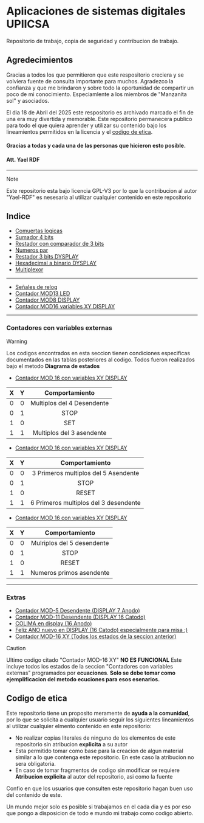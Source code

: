 # Aplicaciones de sistemas digitales UPIICSA
 Repositorio de trabajo, copia de seguridad y contribucion de trabajo.

## Agredecimientos
Gracias a todos los que permitieron que este respositorio creciera y se volviera fuente de consulta importante para muchos. Agradezco la confianza y que me brindaron y sobre todo la oportunidad de compartir un poco de mi conocimiento. Especiamlente a los miembros de "Manzanita sol" y asociados.

El dia 18 de Abril del 2025 este respositorio es archivado marcado el fin de una era muy divertida y memorable. Este repositorio permanecera publico para todo el que quiera aprender y utilizar su contenido bajo los lineamientos permitidos en la licencia y el [codigo de etica](codigo-de-etica).

#### Gracias a todas y cada una de las personas que hicieron esto posible. 
#### Att. Yael RDF

---

> [!NOTE]
> Este repositorio esta bajo licencia GPL-V3 por lo que la contribucion al autor "Yael-RDF" es nesesaria al utilizar cualquier contenido en este repositorio

## Indice
- [Comuertas logicas](COMPUERTAS/COMPUERTAS.vhd)
- [Sumador 4 bits](SUMADOR/SUMADOR.vhd)
- [Restador con comparador de 3 bits](RESTA_COMPARACION/RESTA_COMPARACION.vhd)
- [Numeros par](NUMEROSPAR/NUMEROSPAR.vhd)
- [Restador 3 bits DYSPLAY](RESTA_3_BIT/RESTA_3_BIT.vhd)
- [Hexadecimal a binario DYSPLAY](HEXA_BIN_EQU/HEXA_BIN_EQU.vhd)
- [Multiplexor](MULTIPLEXOR/MULTIPLEXOR.vhd)
----
- [Señales de relog](CKL_MISC/CLK_MISC.vhd)
- [Contador MOD13 LED](MOD16\MOD16.vhd)
- [Contador MOD8 DISPLAY](MOD_8_X/MOD_8_X.vhd)
- [Contador MOD16 variables XY DISPLAY](MOD_16_XY/MOD_16_XY.vhd)
----
### Contadores con variables externas
> [!Warning]
> Los codigos encontrados en esta seccion tienen condiciones especificas documentados en las tablas posteriores al codigo.
>Todos fueron realizados bajo el metodo **Diagrama de estados**
- [Contador MOD 16 con variables XY DISPLAY](MOD_16_XY_C1/MOD_16_XY_C1.vhd)

|X     | Y   | Comportamiento |
| :---:| :--:| :------------: |
|0     |0    | Multiplos del 4 Desendente|
|0     |1    | STOP|
|1     |0    | SET|
|1     |1    | Multiplos del 3 asendente|

- [Contador MOD 16 con variables XY DISPLAY](MOD_16_XY_C2/MOD_16_XY_C2.vhd)

|X     | Y   | Comportamiento |
| :---:| :--:| :------------: |
|0     |0    | 3 Primeros multiplos del 5 Asendente|
|0     |1    | STOP|
|1     |0    | RESET|
|1     |1    | 6 Primeros multiplos del 3 desendente|

- [Contador MOD 16 con variables XY DISPLAY](MOD_16_XY_C3/MOD_16_XY_C3.vhd)

|X     | Y   | Comportamiento |
| :---:| :--:| :------------: |
|0     |0    | Mulriplos del 5 desendente|
|0     |1    | STOP|
|1     |0    | RESET|
|1     |1    | Numeros primos asendente|
----
### Extras
- [Contador MOD-5 Desendente (DISPLAY 7 Anodo)](MOD_5_DESENDENTE/MOD_5_DESENDENTE.vhd)
- [Contador MOD-11 Desendente (DISPLAY 16 Catodo)](MOD11_DESENDENTE/MOD_11_DESENDENTE.vhd)
- [COLIMA en display (16 Anodo)](PAIS_CLK/PAIS_CLK.vhd)
- [Feliz ANO nuevo en DISPLAY (16 Catodo) especialmente para misa ;)](ANO/ANO.vhd)
- [Contador MOD-16 XY (Todos los estados de la seccion anterior)](MOD_16_XY_MOORE/MOD_16_XY_MOORE.vhd)


> [!CAUTION]
> Ultimo codigo citado "Contador MOD-16 XY" **NO ES FUNCIONAL** Este incluye todos los estados de la seccion "Contadores con variables externas" programados por **ecuaciones**.
> **Solo se debe tomar como ejemplificacion del metodo ecuciones para esos esenarios.**



## Codigo de etica
Este repositorio tiene un proposito meramente de **ayuda a la comunidad**, por lo que se solicita a cualquier usuario seguir los siguientes lineamientos al utilizar cualquier elmento contenido en este repositorio:

- No realizar copias literales de ninguno de los elementos de este repositorio sin atribucion **explicita** a su autor
- Esta permitido tomar como base para la creacion de algun material similar a lo que contenga este repositorio. En este caso la atribucion no sera obligatoria.
- En caso de tomar fragmentos de codigo sin modificar se requiere **Atribucion explicita** al autor del repositorio, asi como la fuente

Confio en que los usuarios que consulten este repositorio hagan buen uso del contenido de este.

Un mundo mejor solo es posible si trabajamos en el cada dia y es por eso que pongo a disposicion de todo e mundo mi trabajo como codigo abierto.